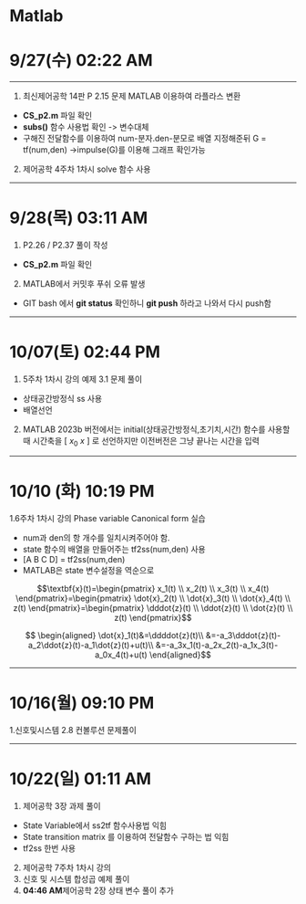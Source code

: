 # Matlab

# 9/27(수) 02:22 AM 
--- 
1. 최신제어공학 14판 P 2.15 문제 MATLAB 이용하여 라플라스 변환  
* **CS_p2.m** 파일 확인
* **subs()** 함수 사용법 확인 -> 변수대체
* 구해진 전달함수를 이용하여 num-분자.den-분모로 배열 지정해준뒤 G = tf(num,den) ->impulse(G)를 이용해
  그래프 확인가능
2. 제어공학 4주차 1차시 solve 함수 사용
---  
# 9/28(목) 03:11 AM
1. P2.26 / P2.37 풀이 작성
* **CS_p2.m** 파일 확인
2. MATLAB에서 커밋후 푸쉬 오류 발생
* GIT bash 에서 **git status** 확인하니 **git push** 하라고 나와서 다시 push함 
---  
# 10/07(토) 02:44 PM
1. 5주차 1차시 강의 예제 3.1 문제 풀이
* 상태공간방정식 ss 사용
* 배열선언
2. MATLAB 2023b 버전에서는 initial(상태공간방정식,초기치,시간) 함수를 사용할때 시간축을 [ $x_0$ $x$ ] 로 선언하지만 이전버전은 그냥 끝나는 시간을 입력
---  
# 10/10 (화) 10:19 PM
1.6주차 1차시 강의 Phase variable Canonical form 실습
* num과 den의 항 개수를 일치시켜주어야 함.
* state 함수의 배열을 만들어주는 tf2ss(num,den) 사용
* [A B C D] = tf2ss(num,den)
* MATLAB은 state 변수설정을 역순으로

$$\textbf{x}(t)=\begin{pmatrix}
x_1(t) \\
x_2(t) \\
x_3(t) \\
x_4(t) 
\end{pmatrix}=\begin{pmatrix}
\dot{x}_2(t) \\
\dot{x}_3(t) \\
\dot{x}_4(t) \\
z(t) 
\end{pmatrix}=\begin{pmatrix}
\dddot{z}(t) \\
\ddot{z}(t) \\
\dot{z}(t) \\
z(t) 
\end{pmatrix}$$

$$
\begin{aligned}
\dot{x}_1(t)&=\ddddot{z}(t)\\
&=-a_3\dddot{z}(t)-a_2\ddot{z}(t)-a_1\dot{z}(t)+u(t)\\
&=-a_3x_1(t)-a_2x_2(t)-a_1x_3(t)-a_0x_4(t)+u(t)
\end{aligned}$$

---
# 10/16(월) 09:10 PM
1.신호및시스템 2.8 컨볼루션 문제풀이

---
# 10/22(일) 01:11 AM 
1. 제어공학 3장 과제 풀이
* State Variable에서 ss2tf 함수사용법 익힘
* State transition matrix 를 이용하여 전달함수 구하는 법 익힘
* tf2ss 한번 사용
2. 제어공학 7주차 1차시 강의
3. 신호 및 시스템 합성곱 예제 풀이
4. **04:46 AM**제어공학 2장 상태 변수 풀이 추가
